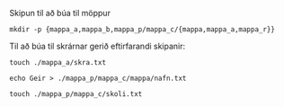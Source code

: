 Skipun til að búa til möppur

`mkdir -p {mappa_a,mappa_b,mappa_p/mappa_c/{mappa,mappa_a,mappa_r}}`

Til að búa til skrárnar gerið eftirfarandi skipanir:

`touch ./mappa_a/skra.txt`

`echo Geir > ./mappa_p/mappa_c/mappa/nafn.txt`

`touch ./mappa_p/mappa_c/skoli.txt`
